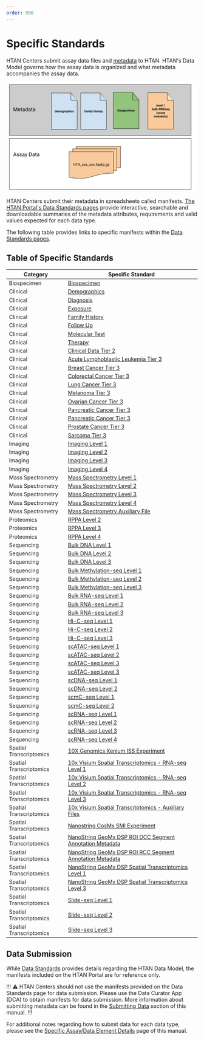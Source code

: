 ```yaml
---
order: 996
---
```


# Specific Standards

HTAN Centers submit assay data files and [metadata](../data_submission/metadata.md) to HTAN. HTAN's Data Model governs how the assay data is organized and what metadata accompanies the assay data.

![Example HTAN Metadata and Assay Data](../img/metadata.svg)

 HTAN Centers submit their metadata in spreadsheets called manifests. [The HTAN Portal's Data Standards pages](https://humantumoratlas.org/standards) provide interactive, searchable and downloadable summaries of the metadata attributes, requirements and valid values expected for each data type. 

The following table provides links to specific manifests within the [Data Standards pages](https://humantumoratlas.org/standards).    

## Table of Specific Standards

| Category | Specific Standard |
|----------|-------------------|
| Biospecimen | [Biospecimen](https://humantumoratlas.org/standard/biospecimen/biospecimen) |
| Clinical | [Demographics](https://humantumoratlas.org/standard/clinical/demographics) |
| Clinical | [Diagnosis](https://humantumoratlas.org/standard/clinical/diagnosis) |
| Clinical | [Exposure](https://humantumoratlas.org/standard/clinical/exposure) |
| Clinical | [Family History](https://humantumoratlas.org/standard/clinical/familyhistory) |
| Clinical | [Follow Up](https://humantumoratlas.org/standard/clinical/followup) |
| Clinical | [Molecular Test](https://humantumoratlas.org/standard/clinical/moleculartest) |
| Clinical | [Therapy](https://humantumoratlas.org/standard/clinical/therapy) |
| Clinical | [Clinical Data Tier 2](https://humantumoratlas.org/standard/clinical/clinicaldatatier2) |
| Clinical | [Acute Lymphoblastic Leukemia Tier 3](https://humantumoratlas.org/standard/clinical/acutelymphoblasticleukemiatier3) |
| Clinical | [Breast Cancer Tier 3](https://humantumoratlas.org/standard/clinical/breastcancertier3) |
| Clinical | [Colorectal Cancer Tier 3](https://humantumoratlas.org/standard/clinical/colorectalcancertier3) |
| Clinical | [Lung Cancer Tier 3](https://humantumoratlas.org/standard/clinical/lungcancertier3) |
| Clinical | [Melanoma Tier 3](https://humantumoratlas.org/standard/clinical/melanomatier3) |
| Clinical | [Ovarian Cancer Tier 3](https://humantumoratlas.org/standard/clinical/ovariancancertier3) |
| Clinical | [Pancreatic Cancer Tier 3](https://humantumoratlas.org/standard/clinical/pancreaticcancertier3) |
| Clinical | [Pancreatic Cancer Tier 3](https://humantumoratlas.org/standard/clinical/pancreaticcancertier3) |
| Clinical | [Prostate Cancer Tier 3](https://humantumoratlas.org/standard/clinical/prostatecancertier3) |
| Clinical | [Sarcoma Tier 3](https://humantumoratlas.org/standard/clinical/sarcomatier3) |
| Imaging | [Imaging Level 1](https://humantumoratlas.org/standard/imaging/imaginglevel1) |
| Imaging | [Imaging Level 2](https://humantumoratlas.org/standard/imaging/imaginglevel2) |
| Imaging | [Imaging Level 3](https://humantumoratlas.org/standard/imaging/imaginglevel3) |
| Imaging | [Imaging Level 4](https://humantumoratlas.org/standard/imaging/imaginglevel4) |
| Mass Spectrometry | [Mass Spectrometry Level 1](https://humantumoratlas.org/standard/mass_spectrometry/massspectrometrylevel1) |
| Mass Spectrometry | [Mass Spectrometry Level 2](https://humantumoratlas.org/standard/mass_spectrometry/massspectrometrylevel2) |
| Mass Spectrometry | [Mass Spectrometry Level 3](https://humantumoratlas.org/standard/mass_spectrometry/massspectrometrylevel3) |
| Mass Spectrometry | [Mass Spectrometry Level 4](https://humantumoratlas.org/standard/mass_spectrometry/massspectrometrylevel4) |
| Mass Spectrometry | [Mass Spectrometry Auxiliary File](https://humantumoratlas.org/standard/mass_spectrometry/massspectrometryauxiliaryfile) |
| Proteomics | [RPPA Level 2](https://humantumoratlas.org/standard/proteomics/rppalevel2) |
| Proteomics | [RPPA Level 3](https://humantumoratlas.org/standard/proteomics/rppalevel3) |
| Proteomics | [RPPA Level 4](https://humantumoratlas.org/standard/proteomics/rppalevel4) |
| Sequencing | [Bulk DNA Level 1](https://humantumoratlas.org/standard/sequencing/bulkdnalevel1) |
| Sequencing | [Bulk DNA Level 2](https://humantumoratlas.org/standard/sequencing/bulkdnalevel2) |
| Sequencing | [Bulk DNA Level 3](https://humantumoratlas.org/standard/sequencing/bulkdnalevel3) |
| Sequencing | [Bulk Methylation-seq Level 1](https://humantumoratlas.org/standard/sequencing/bulkmethylation-seqlevel1) |
| Sequencing | [Bulk Methylation-seq Level 2](https://humantumoratlas.org/standard/sequencing/bulkmethylation-seqlevel2) |
| Sequencing | [Bulk Methylation-seq Level 3](https://humantumoratlas.org/standard/sequencing/bulkmethylation-seqlevel3) |
| Sequencing | [Bulk RNA-seq Level 1](https://humantumoratlas.org/standard/sequencing/bulkrna-seqlevel1) |
| Sequencing | [Bulk RNA-seq Level 2](https://humantumoratlas.org/standard/sequencing/bulkrna-seqlevel2) |
| Sequencing | [Bulk RNA-seq Level 3](https://humantumoratlas.org/standard/sequencing/bulkrna-seqlevel3) |
| Sequencing | [Hi-C-seq Level 1](https://humantumoratlas.org/standard/sequencing/hi-c-seqlevel1) |
| Sequencing | [Hi-C-seq Level 2](https://humantumoratlas.org/standard/sequencing/hi-c-seqlevel2) |
| Sequencing | [Hi-C-seq Level 3](https://humantumoratlas.org/standard/sequencing/hi-c-seqlevel3) |
| Sequencing | [scATAC-seq Level 1](https://humantumoratlas.org/standard/sequencing/scatac-seqlevel1) |
| Sequencing | [scATAC-seq Level 2](https://humantumoratlas.org/standard/sequencing/scatac-seqlevel2) |
| Sequencing | [scATAC-seq Level 3](https://humantumoratlas.org/standard/sequencing/scatac-seqlevel3) |
| Sequencing | [scATAC-seq Level 3](https://humantumoratlas.org/standard/sequencing/scatac-seqlevel4) |
| Sequencing | [scDNA-seq Level 1](https://humantumoratlas.org/standard/sequencing/scdna-seqlevel1) |
| Sequencing | [scDNA-seq Level 2](https://humantumoratlas.org/standard/sequencing/scdna-seqlevel2) |
| Sequencing | [scmC-seq Level 1](https://humantumoratlas.org/standard/sequencing/scmc-seqlevel1) |
| Sequencing | [scmC-seq Level 2](https://humantumoratlas.org/standard/sequencing/scmc-seqlevel2) |
| Sequencing | [scRNA-seq Level 1](https://humantumoratlas.org/standard/sequencing/scrna-seqlevel1) |
| Sequencing | [scRNA-seq Level 2](https://humantumoratlas.org/standard/sequencing/scrna-seqlevel2) |
| Sequencing | [scRNA-seq Level 3](https://humantumoratlas.org/standard/sequencing/scrna-seqlevel3) |
| Sequencing | [scRNA-seq Level 4](https://humantumoratlas.org/standard/sequencing/scrna-seqlevel4) |
| Spatial Transcriptomics | [10X Genomics Xenium ISS Experiment](https://humantumoratlas.org/standard/spatial_transcriptomics/10xgenomicsxeniumissexperiment) |
| Spatial Transcriptomics | [10x Visium Spatial Transcriptomics - RNA-seq Level 1](https://humantumoratlas.org/standard/spatial_transcriptomics/10xvisiumspatialtranscriptomics-rna-seqlevel1) |
| Spatial Transcriptomics | [10x Visium Spatial Transcriptomics - RNA-seq Level 2](https://humantumoratlas.org/standard/spatial_transcriptomics/10xvisiumspatialtranscriptomics-rna-seqlevel2) |
| Spatial Transcriptomics | [10x Visium Spatial Transcriptomics - RNA-seq Level 3](https://humantumoratlas.org/standard/spatial_transcriptomics/10xvisiumspatialtranscriptomics-rna-seqlevel3) |
| Spatial Transcriptomics | [10x Visium Spatial Transcriptomics - Auxiliary Files](https://humantumoratlas.org/standard/spatial_transcriptomics/10xvisiumspatialtranscriptomics-auxiliaryfiles) |
| Spatial Transcriptomics | [Nanostring CosMx SMI Experiment](https://humantumoratlas.org/standard/spatial_transcriptomics/nanostringcosmxsmiexperiment) |
| Spatial Transcriptomics | [NanoString GeoMx DSP ROI DCC Segment Annotation Metadata](https://humantumoratlas.org/standard/spatial_transcriptomics/nanostringgeomxdsproidccsegmentannotationmetadata) |
| Spatial Transcriptomics | [NanoString GeoMx DSP ROI RCC Segment Annotation Metadata](https://humantumoratlas.org/standard/spatial_transcriptomics/nanostringgeomxdsproirccsegmentannotationmetadata) |
| Spatial Transcriptomics | [NanoString GeoMx DSP Spatial Transcriptomics Level 1](https://humantumoratlas.org/standard/spatial_transcriptomics/nanostringgeomxdspspatialtranscriptomicslevel1) |
| Spatial Transcriptomics | [NanoString GeoMx DSP Spatial Transcriptomics Level 3](https://humantumoratlas.org/standard/spatial_transcriptomics/nanostringgeomxdspspatialtranscriptomicslevel3) |
| Spatial Transcriptomics | [Slide-seq Level 1](https://humantumoratlas.org/standard/spatial_transcriptomics/slide-seqlevel1) |
| Spatial Transcriptomics | [Slide-seq Level 2](https://humantumoratlas.org/standard/spatial_transcriptomics/slide-seqlevel2) |
| Spatial Transcriptomics | [Slide-seq Level 3](https://humantumoratlas.org/standard/spatial_transcriptomics/slide-seqlevel3) |


## Data Submission
While [Data Standards](https://humantumoratlas.org/standards) provides details regarding the HTAN Data Model, the manifests included on the HTAN Portal are for reference only. 

!!! :warning: 
HTAN Centers should not use the manifests provided on the Data Standards page for data submission. Please use the Data Curator App (DCA) to obtain manifests for data submission. More information about submitting metadata can be found in the [Submitting Data](../data_submission/clin_biospec_assay/#submit-metadata) section of this manual.
!!!

For additional notes regarding how to submit data for each data type, please see the [Specific Assay/Data Element Details](../data_submission/specific_details.md) page of this manual. 

